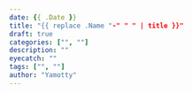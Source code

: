 ```yaml
---
date: {{ .Date }}
title: "{{ replace .Name "-" " " | title }}"
draft: true
categories: ["", ""]
description: ""
eyecatch: ""
tags: ["", ""]
author: "Yamotty"
---
```

